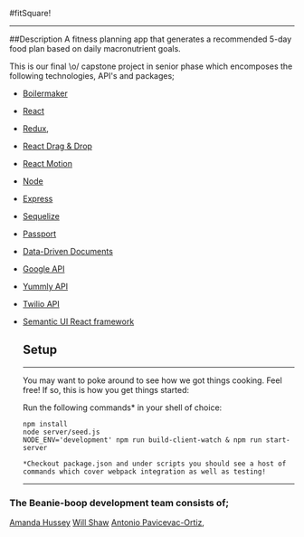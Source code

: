 #fitSquare!

  ---
##Description
A fitness planning app that generates a recommended 5-day food plan based on daily macronutrient goals.

This is our final \o/ capstone project in senior phase which encomposes the following technologies, API's and packages; 
  
  * [Boilermaker](https://github.com/FullstackAcademy/boilermaker)
  * [React](https://reactjs.org/)
  * [Redux](https://redux.js.org/), 
  * [React Drag & Drop](http://react-dnd.github.io/react-dnd//)
  * [React Motion](https://github.com/chenglou/react-motion)
  * [Node](https://nodejs.org/en/)
  * [Express](https://expressjs.com/) 
  * [Sequelize](https://github.com/sequelize/sequelize) 
  * [Passport](http://www.passportjs.org/)
  * [Data-Driven Documents](https://d3js.org/)
  * [Google API](https://developers.google.com/)
  * [Yummly API](https://developer.yummly.com/documentation)
  * [Twilio API](https://www.twilio.com/docs/api)
  * [Semantic UI React framework](https://react.semantic-ui.com/introduction)  
    
    ## Setup
    
     ---
     
     You may want to poke around to see how we got things cooking. Feel free!
     If so, this is how you get things started:
     
    Run the following commands* in your shell of choice:
     ```
     npm install
     node server/seed.js
     NODE_ENV='development' npm run build-client-watch & npm run start-server
     
     *Checkout package.json and under scripts you should see a host of commands which cover webpack integration as well as testing! 
     ```
     
    ---
    
  ### The Beanie-boop development team consists of;
  [Amanda Hussey](https://github.com/amandahussey)
  [Will Shaw](https://github.com/wrcs505)
  [Antonio Pavicevac-Ortiz](https://github.com/antonioOrtiz), 
